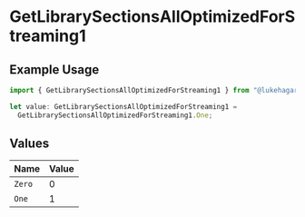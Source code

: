 # GetLibrarySectionsAllOptimizedForStreaming1

## Example Usage

```typescript
import { GetLibrarySectionsAllOptimizedForStreaming1 } from "@lukehagar/plexjs/sdk/models/operations";

let value: GetLibrarySectionsAllOptimizedForStreaming1 =
  GetLibrarySectionsAllOptimizedForStreaming1.One;
```

## Values

| Name   | Value  |
| ------ | ------ |
| `Zero` | 0      |
| `One`  | 1      |